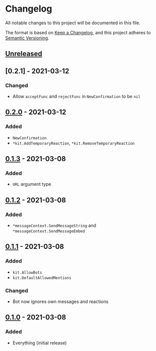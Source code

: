 # Changelog
All notable changes to this project will be documented in this file.

The format is based on [Keep a Changelog](https://keepachangelog.com/en/1.0.0/), and this project adheres to [Semantic Versioning](https://semver.org/spec/v2.0.0.html).

## [Unreleased]

## [0.2.1] - 2021-03-12
### Changed
* Allow `acceptFunc` and `rejectFunc` in `NewConfirmation` to be `nil` 

## [0.2.0] - 2021-03-12
### Added
* `NewConfirmation`
* `*kit.AddTemporaryReaction`, `*kit.RemoveTemporaryReaction`

## [0.1.3] - 2021-03-08
### Added
* `URL` argument type

## [0.1.2] - 2021-03-08
### Added
* `*messageContext.SendMessageString` and `*messageContext.SendMessageEmbed`

## [0.1.1] - 2021-03-08
### Added
* `kit.AllowBots`
* `kit.DefaultAllowedMentions`
### Changed
* Bot now ignores own messages and reactions

## [0.1.0] - 2021-03-08
### Added
* Everything (initial release)

[Unreleased]: https://github.com/codemicro/dgo-toolbox/compare/v0.2.1...HEAD
[0.2.0]: https://github.com/codemicro/dgo-toolbox/compare/v0.2.0...v0.2.1
[0.2.0]: https://github.com/codemicro/dgo-toolbox/compare/v0.1.3...v0.2.0
[0.1.3]: https://github.com/codemicro/dgo-toolbox/compare/v0.1.2...v0.1.3
[0.1.2]: https://github.com/codemicro/dgo-toolbox/compare/v0.1.1...v0.1.2
[0.1.1]: https://github.com/codemicro/dgo-toolbox/compare/v0.1.0...v0.1.1
[0.1.0]: https://github.com/codemicro/dgo-toolbox/releases/tag/v0.1.0
